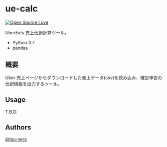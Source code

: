 # ue-calc

[![Open Source Love](https://badges.frapsoft.com/os/v3/open-source.svg?v=103)](https://github.com/tsu-nera/ue-calc)

UberEats 売上仕訳計算ツール。

- Python 3.7
- pandas

## 概要

Uber 売上ページからダウンロードした売上データ(csv)を読み込み、確定申告の仕訳情報を出力するツール。

## Usage

T.B.D.

## Authors

[@tsu-nera](https://twitter.com/tsu_nera)
